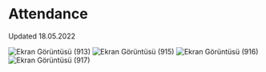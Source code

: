 # Attendance
Updated 18.05.2022

![Ekran Görüntüsü (913)](https://user-images.githubusercontent.com/100772202/168996408-5bf80fbc-a1d1-43e4-9215-18f460a31671.png)
![Ekran Görüntüsü (915)](https://user-images.githubusercontent.com/100772202/168996371-96febdf8-ab31-4c62-af5a-bfaad6535fa7.png)
![Ekran Görüntüsü (916)](https://user-images.githubusercontent.com/100772202/168996435-9f88451d-4f01-4948-80a0-c7e8486bc339.png)
![Ekran Görüntüsü (917)](https://user-images.githubusercontent.com/100772202/168996456-fda85383-61f0-4563-b90a-86e857e95473.png)

